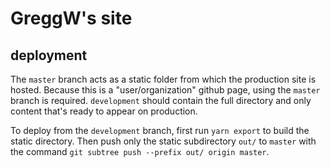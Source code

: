# GreggW's site

## deployment
The `master` branch acts as a static folder from which the production site is hosted. Because this is a "user/organization" github page, using the `master` branch is required. `development` should contain the full directory and only content that's ready to appear on production.

To deploy from the `development` branch, first run `yarn export` to build the static directory. Then push only the static subdirectory `out/` to `master` with the command `git subtree push --prefix out/ origin master`.
